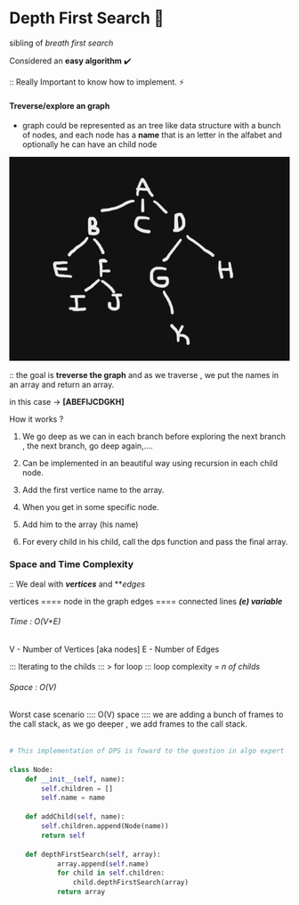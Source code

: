 

# Depth First Search :rocket:

sibling of *breath first search*

Considered an **easy algorithm** :heavy_check_mark:


:: Really Important to know how to implement. :zap:



#### Treverse/explore an graph

- graph could be represented as an tree like data structure with a bunch of nodes, and each node has a **name** that is an letter in the alfabet and optionally he can have an child node

![Graph](/Images/DPS%20Support.png)


:: the goal is **treverse the graph** and as we traverse , we put the names in an array and return an array.

in this case -> **[ABEFIJCDGKH]**

How it works ?

1. We go deep as we can in each branch before exploring the next branch , the next branch, go deep again,....

2. Can be implemented in an beautiful way using recursion in each child node.

3. Add the first vertice name to the array.

4. When you get in some specific node.

5. Add him to the array (his name)

6. For every child in his child, call the dps function and pass the final array.



### Space and Time Complexity

:: We deal with ***vertices*** and ***edges*

vertices ==== node in the graph
edges ==== connected lines ***(e) variable***


###### Time : O(V+E)
V - Number of Vertices [aka nodes]
E - Number of Edges

::: Iterating to the childs ::: > for loop ::: loop complexity = *n of childs*


###### Space : O(V)
Worst case scenario :::: O(V) space :::: we are adding a bunch of frames to the call stack, as we go deeper , we add frames to the call stack.


```python

# This implementation of DPS is foward to the question in algo expert

class Node:
    def __init__(self, name):
        self.children = []
        self.name = name

    def addChild(self, name):
        self.children.append(Node(name))
        return self

    def depthFirstSearch(self, array):
            array.append(self.name)
            for child in self.children:
                child.depthFirstSearch(array)
            return array
```

